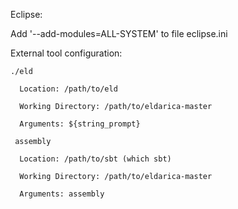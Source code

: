 Eclipse:

  Add '--add-modules=ALL-SYSTEM' to file eclipse.ini
  
  External tool configuration:
  
    ./eld
    
      Location: /path/to/eld
      
      Working Directory: /path/to/eldarica-master
      
      Arguments: ${string_prompt}
      
     assembly
     
      Location: /path/to/sbt (which sbt)
      
      Working Directory: /path/to/eldarica-master
      
      Arguments: assembly


